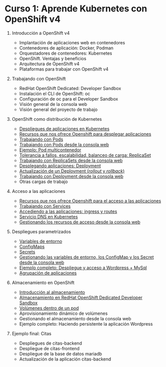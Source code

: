 # Curso 1: Aprende Kubernetes con OpenShift v4

1. Introducción a OpenShift v4
	* Implantación de aplicaciones web en contenedores
	* Contenedores de aplicación: Docker, Podman
	* Orquestadores de contenedores: Kubernetes
	* OpenShift. Ventajas y beneficios
	* Arquitectura de OpenShift v4
	* Plataformas para trabajar con OpenShift v4

2. Trabajando con OpenShift
	* RedHat OpenShift Dedicated: Developer Sandbox
	* Instalación el CLI de OpenShift: oc
	* Configuración de oc para el Developer Sandbox
	* Visión general de la consola web
	* Visión general del proyecto de trabajo

3. OpenShift como distribución de Kubernetes
	* [Despliegues de aplicaciones en Kubernetes](modulo3/aplicaciones.md)
	* [Recursos que nos ofrece Openshift para desplegar aplicaciones](modulo3/recursos.md)
	* [Trabajando con Pods](modulo3/pods.md)
	* [Trabajando con Pods desde la consola web](modulo3/pods_web.md)
	* [Ejemplo: Pod multicontenedor](modulo3/pod_multicontenedor.md)
	* [Tolerancia a fallos, escalabilidad, balanceo de carga: ReplicaSet](modulo3/replicaset.md)
	* [Trabajando con ReplicaSets desde la consola web](modulo3/replicaset_web.md)
	* [Desplegando aplicaciones: Deployment](modulo3/deployment.md)
	* [Actualización de un Deployment (*rollout* y *rollback*)](modulo3/actualizacion_deployment.md)
	* [Trabajando con Deployment desde la consola web](modulo3/deployment_web.md)
	* Otras cargas de trabajo

4. Acceso a las aplicaciones 

	* [Recursos que nos ofrece Openshift para el acceso a las aplicaciones](modulo4/recursos.md)
	* [Trabajando con Services](modulo4/services.md)
	* [Accediendo a las aplicaciones: ingress y routes](modulo4/routes.md)
	* [Servicio DNS en Kubernetes](modulo4/dns.md)
	* [Gestionando los recursos de acceso desde la consola web](modulo4/acceso_web.md)

5. Despliegues parametrizados
	* [Variables de entorno](modulo5/variables_entorno.md)
    * [ConfigMaps](modulo5/configmaps.md)
    * [Secrets](modulo5/secrets.md)
	* [Gestionando las variables de entorno, los ConfigMap y los Secret desde la consola web](modulo5/web.md)
    * [Ejemplo completo: Despliegue y acceso a Wordpress + MySql](modulo5/wordpress.md)
	* [Agrupación de aplicaciones](modulo5/agrupamiento.md)

6. Almacenamiento en OpenShift
	* [Introducción al almacenamiento](modulo6/almacenamiento.md)
	* [Almacenamiento en RedHat OpenShift Dedicated Developer Sandbox](modulo6/almacenamiento_sandbox.md)
	* [Volúmenes dentro de un pod](modulo6/volumen_pod.md)
	* Aprovisionamiento dinámico de volúmenes
	* Gestionando el almacenamiento desde la consola web
	* Ejemplo completo: Haciendo persistente la aplicación Wordpress

7. Ejemplo final: Citas
	* Despliegues de citas-backend
	* Despliegue de citas-frontend
	* Despliegue de la base de datos mariadb
	* Actualización de la aplicación citas-backend
	